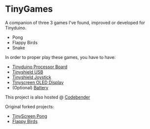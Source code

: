 TinyGames
=========

A companion of three 3 games I've found, improved or developed for Tinyduino.

- Pong
- Flappy Birds
- Snake

In order to proper play these games, you have to have:

- [Tinyduino Processor Board](https://tiny-circuits.com/tinyduino-processor-board.html)
- [Tinyshield USB](https://tiny-circuits.com/tinyshield-usb.html)
- [Tinyshield Joystick](https://tiny-circuits.com/tinyshield-joystick.html)
- [Tinyscreen OLED Display](https://tiny-circuits.com/tinyscreen.html)
- (Optional) [Battery](https://tiny-circuits.com/tiny-duino-lithium-140mah.html)

This project is also hosted @ [Codebender](https://codebender.cc/sketch:115218)

Original forked projects:

- [TinyScreen Pong](https://codebender.cc/sketch:82649)
- [Flappy Birds](https://codebender.cc/sketch:96134)
